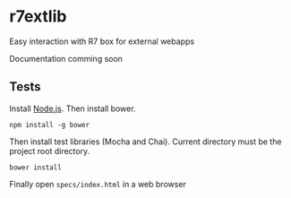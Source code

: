 r7extlib
========

Easy interaction with R7 box for external webapps

Documentation comming soon

Tests
-----

Install [Node.js](http://nodejs.org). Then install bower.

```shell
npm install -g bower
```

Then install test libraries (Mocha and Chai). Current directory must be the
project root directory.

```shell
bower install
```

Finally open `specs/index.html` in a web browser